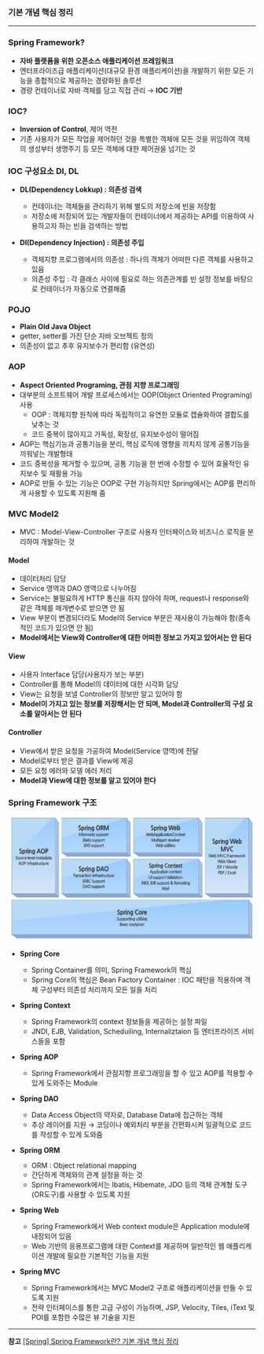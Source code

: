 ### 기본 개념 핵심 정리

---

### Spring Framework?
- **자바 플랫폼을 위한 오픈소스 애플리케이션 프레임워크**
- 엔터프라이즈급 애플리케이션(대규모 환경 애플리케이션)을 개발하기 위한 모든 기능을 종합적으로 제공하는 경량화된 솔루션
- 경량 컨테이너로 자바 객체를 담고 직접 관리 → **IOC 기반**

### IOC?
- **Inversion of Control**, 제어 역전
- 기존 사용자가 모든 작업을 제어하던 것을 특별한 객체에 모든 것을 위임하여 객체의 생성부터 생명주기 등 모든 객체에 대한 제어권을 넘기는 것

### IOC 구성요소 DI, DL
- **DL(Dependency Lokkup) : 의존성 검색**
  - 컨테이너는 객체들을 관리하기 위해 별도의 저장소에 빈을 저장함
  - 저장소에 저장되어 있는 개발자들이 컨테이너에서 제공하는 API를 이용하여 사용하고자 하는 빈을 검색하는 방법

- **DI(Dependency Injection) : 의존성 주입**
  - 객체지향 프로그램에서의 의존성 : 하나의 객체가 어떠한 다른 객체를 사용하고 있음
  - 의존성 주입 : 각 클래스 사이에 필요로 하는 의존관계를 빈 설정 정보를 바탕으로 컨테이너가 자동으로 연결해줌

### POJO
- **Plain Old Java Object**
- getter, setter를 가진 단순 자바 오브젝트 정의
- 의존성이 없고 추후 유지보수가 편리함 (유연성)

### AOP
- **Aspect Oriented Programing, 관점 지향 프로그래밍**
- 대부분의 소프트웨어 개발 프로세스에서는 OOP(Object Oriented Programing) 사용
  - OOP : 객체지향 원칙에 따라 독립적이고 유연한 모듈로 캡슐화하여 결합도를 낮추는 것
  - 코드 중복이 많아지고 가독성, 확장성, 유지보수성이 떨어짐
- AOP는 핵심기능과 공통기능을 분리, 핵심 로직에 영향을 끼치지 않게 공통기능을 끼워넣는 개발형태
- 코드 중복성을 제거할 수 있으며, 공통 기능을 한 번에 수정할 수 있어 효율적인 유지보수 및 재활용 가능
- AOP로 만들 수 있는 기능은 OOP로 구현 가능하지만 Spring에서는 AOP를 편리하게 사용할 수 있도록 지원해 줌

### MVC Model2
- MVC : Model-View-Controller 구조로 사용자 인터페이스와 비즈니스 로직을 분리하여 개발하는 것

#### Model
- 데이터처리 담당
- Service 영역과 DAO 영역으로 나누어짐
- Service는 불필요하게 HTTP 통신을 하지 않아야 하며, request나 response와 같은 객체를 매개변수로 받으면 안 됨
- View 부분이 변경되더라도 Model의 Service 부분은 재사용이 가능해야 함(종속적인 코드가 있으면 안 됨)
- **Model에서는 View와 Controller에 대한 어떠한 정보고 가지고 있어서는 안 된다**

#### View
- 사용자 Interface 담당(사용자가 보는 부분)
- Controller를 통해 Model의 데이터에 대한 시각화 담당
- View는 요청을 보낼 Controller의 정보만 알고 있어야 함
- **Model이 가지고 있는 정보를 저장해서는 안 되며, Model과 Controller의 구성 요소를 알아서는 안 된다**

#### Controller
- View에서 받은 요청을 가공하여 Model(Service 영역)에 전달
- Model로부터 받은 결과를 View에 제공
- 모든 요청 에러와 모델 에러 처리
- **Model과 View에 대한 정보를 알고 있어야 한다**

### Spring Framework 구조
![](https://github.com/kimsojung1121/TIL/blob/master/Spring/img/1-2.JPG)

- **Spring Core**
  - Spring Container를 의미, Spring Framework의 핵심
  - Spring Core의 핵심은 Bean Factory Container : IOC 패턴을 적용하며 객체 구성부터 의존성 처리까지 모든 일을 처리

- **Spring Context**
  - Spring Framework의 context 정보들을 제공하는 설정 파일
  - JNDI, EJB, Validation, Scheduiling, Internaliztaion 등 엔터프라이즈 서비스들을 포함

- **Spring AOP**
  - Spring Framework에서 관점지향 프로그래밍을 할 수 있고 AOP를 적용할 수 있게 도와주는 Module

- **Spring DAO**
  - Data Access Object의 약자로, Database Data에 접근하는 객체
  - 추상 레이어를 지원 → 코딩이나 예외처리 부분을 간편화시켜 일괄적으로 코드를 작성할 수 있게 도와줌

- **Spring ORM**
  - ORM : Object relational mapping
  - 간단하게 객체와의 관계 설정을 하는 것
  - Spring Framework에서는 Ibatis, Hibemate, JDO 등의 객체 관계형 도구(OR도구)를 사용할 수 있도록 지원

- **Spring Web**
  - Spring Framework에서 Web context module은 Application module에 내장되어 있음
  - Web 기반의 응용프로그램에 대한 Context를 제공하며 일반적인 웹 애플리케이션 개발에 필요한 기본적인 기능을 지원

- **Spring MVC**
  - Spring Framework에서는 MVC Model2 구조로 애플리케이션을 만들 수 있도록 지원
  - 전략 인터페이스를 통한 고급 구성이 가능하며, JSP, Velocity, Tiles, iText 및 POI를 포함한 수많은 뷰 기술을 지원


-------------------------------

**참고**
[[Spring] Spring Framework란? 기본 개념 핵심 정리](https://khj93.tistory.com/entry/Spring-Spring-Framework%EB%9E%80-%EA%B8%B0%EB%B3%B8-%EA%B0%9C%EB%85%90-%ED%95%B5%EC%8B%AC-%EC%A0%95%EB%A6%AC)
